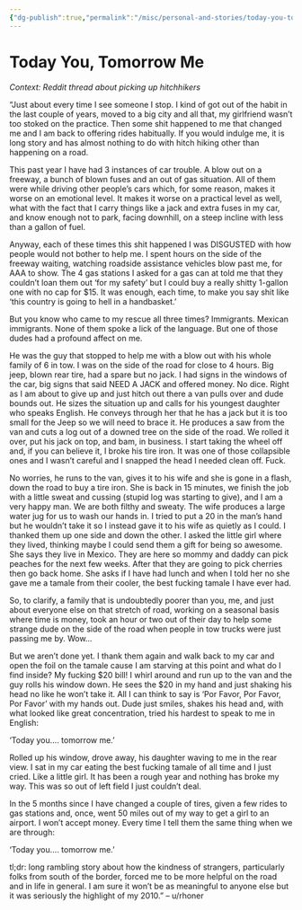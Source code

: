 ```yaml
---
{"dg-publish":true,"permalink":"/misc/personal-and-stories/today-you-tomorrow-me/","tags":["misc","story"],"noteIcon":1}
---
```



# Today You, Tomorrow Me

*Context: Reddit thread about picking up hitchhikers*

“Just about every time I see someone I stop. I kind of got out of the habit in the last couple of years, moved to a big city and all that, my girlfriend wasn’t too stoked on the practice. Then some shit happened to me that changed me and I am back to offering rides habitually. If you would indulge me, it is long story and has almost nothing to do with hitch hiking other than happening on a road.

This past year I have had 3 instances of car trouble. A blow out on a freeway, a bunch of blown fuses and an out of gas situation. All of them were while driving other people’s cars which, for some reason, makes it worse on an emotional level. It makes it worse on a practical level as well, what with the fact that I carry things like a jack and extra fuses in my car, and know enough not to park, facing downhill, on a steep incline with less than a gallon of fuel.

Anyway, each of these times this shit happened I was DISGUSTED with how people would not bother to help me. I spent hours on the side of the freeway waiting, watching roadside assistance vehicles blow past me, for AAA to show. The 4 gas stations I asked for a gas can at told me that they couldn’t loan them out ‘for my safety’ but I could buy a really shitty 1-gallon one with no cap for $15. It was enough, each time, to make you say shit like ‘this country is going to hell in a handbasket.’

But you know who came to my rescue all three times? Immigrants. Mexican immigrants. None of them spoke a lick of the language. But one of those dudes had a profound affect on me.

He was the guy that stopped to help me with a blow out with his whole family of 6 in tow. I was on the side of the road for close to 4 hours. Big jeep, blown rear tire, had a spare but no jack. I had signs in the windows of the car, big signs that said NEED A JACK and offered money. No dice. Right as I am about to give up and just hitch out there a van pulls over and dude bounds out. He sizes the situation up and calls for his youngest daughter who speaks English. He conveys through her that he has a jack but it is too small for the Jeep so we will need to brace it. He produces a saw from the van and cuts a log out of a downed tree on the side of the road. We rolled it over, put his jack on top, and bam, in business. I start taking the wheel off and, if you can believe it, I broke his tire iron. It was one of those collapsible ones and I wasn’t careful and I snapped the head I needed clean off. Fuck.

No worries, he runs to the van, gives it to his wife and she is gone in a flash, down the road to buy a tire iron. She is back in 15 minutes, we finish the job with a little sweat and cussing (stupid log was starting to give), and I am a very happy man. We are both filthy and sweaty. The wife produces a large water jug for us to wash our hands in. I tried to put a 20 in the man’s hand but he wouldn’t take it so I instead gave it to his wife as quietly as I could. I thanked them up one side and down the other. I asked the little girl where they lived, thinking maybe I could send them a gift for being so awesome. She says they live in Mexico. They are here so mommy and daddy can pick peaches for the next few weeks. After that they are going to pick cherries then go back home. She asks if I have had lunch and when I told her no she gave me a tamale from their cooler, the best fucking tamale I have ever had.

So, to clarify, a family that is undoubtedly poorer than you, me, and just about everyone else on that stretch of road, working on a seasonal basis where time is money, took an hour or two out of their day to help some strange dude on the side of the road when people in tow trucks were just passing me by. Wow…

But we aren’t done yet. I thank them again and walk back to my car and open the foil on the tamale cause I am starving at this point and what do I find inside? My fucking $20 bill! I whirl around and run up to the van and the guy rolls his window down. He sees the $20 in my hand and just shaking his head no like he won’t take it. All I can think to say is ‘Por Favor, Por Favor, Por Favor’ with my hands out. Dude just smiles, shakes his head and, with what looked like great concentration, tried his hardest to speak to me in English:

‘Today you…. tomorrow me.’

Rolled up his window, drove away, his daughter waving to me in the rear view. I sat in my car eating the best fucking tamale of all time and I just cried. Like a little girl. It has been a rough year and nothing has broke my way. This was so out of left field I just couldn’t deal.

In the 5 months since I have changed a couple of tires, given a few rides to gas stations and, once, went 50 miles out of my way to get a girl to an airport. I won’t accept money. Every time I tell them the same thing when we are through:

‘Today you…. tomorrow me.’

tl;dr: long rambling story about how the kindness of strangers, particularly folks from south of the border, forced me to be more helpful on the road and in life in general. I am sure it won’t be as meaningful to anyone else but it was seriously the highlight of my 2010.” – u/rhoner